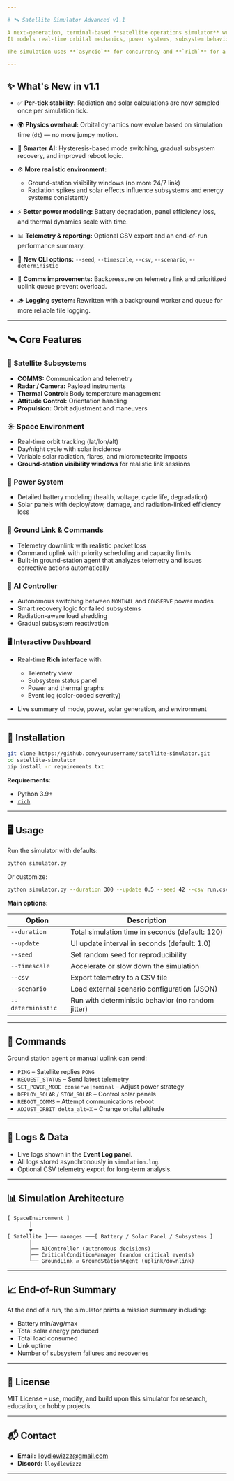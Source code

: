 ```yaml
---

# 🛰️ Satellite Simulator Advanced v1.1

A next-generation, terminal-based **satellite operations simulator** written in Python.
It models real-time orbital mechanics, power systems, subsystem behavior, ground station communications, and AI-driven autonomous control — now with improved physics, stability, and realism.

The simulation uses **`asyncio`** for concurrency and **`rich`** for a live, interactive dashboard.

---
```


## ✨ What's New in v1.1

* ✅ **Per-tick stability:** Radiation and solar calculations are now sampled once per simulation tick.
* 🌍 **Physics overhaul:** Orbital dynamics now evolve based on simulation time (`dt`) — no more jumpy motion.
* 🧠 **Smarter AI:** Hysteresis-based mode switching, gradual subsystem recovery, and improved reboot logic.
* ⚙️ **More realistic environment:**

  * Ground-station visibility windows (no more 24/7 link)
  * Radiation spikes and solar effects influence subsystems and energy systems consistently
* ⚡ **Better power modeling:** Battery degradation, panel efficiency loss, and thermal dynamics scale with time.
* 📊 **Telemetry & reporting:** Optional CSV export and an end-of-run performance summary.
* 🔄 **New CLI options:** `--seed`, `--timescale`, `--csv`, `--scenario`, `--deterministic`
* 📶 **Comms improvements:** Backpressure on telemetry link and prioritized uplink queue prevent overload.
* 🪵 **Logging system:** Rewritten with a background worker and queue for more reliable file logging.

---

## 🛰️ Core Features

### 🧩 Satellite Subsystems

* **COMMS:** Communication and telemetry
* **Radar / Camera:** Payload instruments
* **Thermal Control:** Body temperature management
* **Attitude Control:** Orientation handling
* **Propulsion:** Orbit adjustment and maneuvers

### ☀️ Space Environment

* Real-time orbit tracking (lat/lon/alt)
* Day/night cycle with solar incidence
* Variable solar radiation, flares, and micrometeorite impacts
* **Ground-station visibility windows** for realistic link sessions

### 🔋 Power System

* Detailed battery modeling (health, voltage, cycle life, degradation)
* Solar panels with deploy/stow, damage, and radiation-linked efficiency loss

### 📡 Ground Link & Commands

* Telemetry downlink with realistic packet loss
* Command uplink with priority scheduling and capacity limits
* Built-in ground-station agent that analyzes telemetry and issues corrective actions automatically

### 🧠 AI Controller

* Autonomous switching between `NOMINAL` and `CONSERVE` power modes
* Smart recovery logic for failed subsystems
* Radiation-aware load shedding
* Gradual subsystem reactivation

### 🖥️ Interactive Dashboard

* Real-time **Rich** interface with:

  * Telemetry view
  * Subsystem status panel
  * Power and thermal graphs
  * Event log (color-coded severity)
* Live summary of mode, power, solar generation, and environment

---

## 🚀 Installation

```bash
git clone https://github.com/yourusername/satellite-simulator.git
cd satellite-simulator
pip install -r requirements.txt
```

**Requirements:**

* Python 3.9+
* [`rich`](https://github.com/Textualize/rich)

---

## 🖥️ Usage

Run the simulator with defaults:

```bash
python simulator.py
```

Or customize:

```bash
python simulator.py --duration 300 --update 0.5 --seed 42 --csv run.csv
```

**Main options:**

| Option            | Description                                        |
| ----------------- | -------------------------------------------------- |
| `--duration`      | Total simulation time in seconds (default: 120)    |
| `--update`        | UI update interval in seconds (default: 1.0)       |
| `--seed`          | Set random seed for reproducibility                |
| `--timescale`     | Accelerate or slow down the simulation             |
| `--csv`           | Export telemetry to a CSV file                     |
| `--scenario`      | Load external scenario configuration (JSON)        |
| `--deterministic` | Run with deterministic behavior (no random jitter) |

---

## 📡 Commands

Ground station agent or manual uplink can send:

* `PING` – Satellite replies `PONG`
* `REQUEST_STATUS` – Send latest telemetry
* `SET_POWER_MODE conserve|nominal` – Adjust power strategy
* `DEPLOY_SOLAR` / `STOW_SOLAR` – Control solar panels
* `REBOOT_COMMS` – Attempt communications reboot
* `ADJUST_ORBIT delta_alt=X` – Change orbital altitude

---

## 📂 Logs & Data

* Live logs shown in the **Event Log panel**.
* All logs stored asynchronously in `simulation.log`.
* Optional CSV telemetry export for long-term analysis.

---

## 📊 Simulation Architecture

```
[ SpaceEnvironment ] 
       │
       ▼
[ Satellite ]─── manages ───[ Battery / Solar Panel / Subsystems ]
       │
       ├── AIController (autonomous decisions)
       ├── CriticalConditionManager (random critical events)
       └── GroundLink ⇄ GroundStationAgent (uplink/downlink)
```

---

## 📈 End-of-Run Summary

At the end of a run, the simulator prints a mission summary including:

* Battery min/avg/max
* Total solar energy produced
* Total load consumed
* Link uptime
* Number of subsystem failures and recoveries

---

## 📝 License

MIT License – use, modify, and build upon this simulator for research, education, or hobby projects.

---

## 📬 Contact

* **Email:** [lloydlewizzz@gmail.com](mailto:lloydlewizzz@gmail.com)
* **Discord:** `lloydlewizzz`

---
